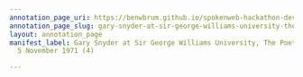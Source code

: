 ```yaml
---
annotation_page_uri: https://benwbrum.github.io/spokenweb-hackathon-development-noterms/annotations/gary-snyder-at-sir-george-williams-university-the-poetry-series-5-november-1971-4--canvas-1-toc.json
annotation_page_slug: gary-snyder-at-sir-george-williams-university-the-poetry-series-5-november-1971-4--canvas-1-toc
layout: annotation_page
manifest_label: Gary Snyder at Sir George Williams University, The Poetry Series,
  5 November 1971 (4)

---
```

